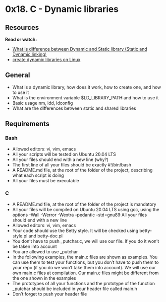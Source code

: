# 0x18. C - Dynamic libraries
## Resources
**Read or watch:**
* [What is difference between Dynamic and Static library (Static and Dynamic linking)](https://www.youtube.com/watch?v=eW5he5uFBNM)
* [create dynamic libraries on Linux](https://www.google.com/#q=linux+create+dynamic+library)
## General
* What is a dynamic library, how does it work, how to create one, and how to use it
* What is the environment variable $LD_LIBRARY_PATH and how to use it
* Basic usage nm, ldd, ldconfig
* What are the differences between static and shared libraries
## Requirements
### Bash
* Allowed editors: vi, vim, emacs
* All your scripts will be tested on Ubuntu 20.04 LTS
* All your files should end with a new line (why?)
* The first line of all your files should be exactly #!/bin/bash
* A README.md file, at the root of the folder of the project, describing what each script is doing
* All your files must be executable
### C
* A README.md file, at the root of the folder of the project is mandatory
* All your files will be compiled on Ubuntu 20.04 LTS using gcc, using the options -Wall -Werror -Wextra -pedantic -std=gnu89
All your files should end with a new line
* Allowed editors: vi, vim, emacs
* Your code should use the Betty style. It will be checked using betty-style.pl and betty-doc.pl
* You don’t have to push _putchar.c, we will use our file. If you do it won’t be taken into account
* You are allowed to use _putchar
* In the following examples, the main.c files are shown as examples. You can use them to test your functions, but you don’t have to push them to your repo (if you do we won’t take them into account). We will use our own main.c files at compilation. Our main.c files might be different from the one shown in the examples
* The prototypes of all your functions and the prototype of the function _putchar should be included in your header file called main.h
* Don’t forget to push your header file
